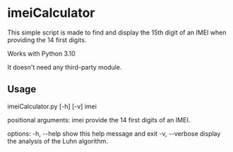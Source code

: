 # imeiCalculator
This simple script is made to find and display the 15th digit of an IMEI when providing the 14 first digits.

Works with Python 3.10

It doesn't need any third-party module.

## Usage
imeiCalculator.py [-h] [-v] imei

positional arguments:
  imei           provide the 14 first digits of an IMEI.

options:
  -h, --help     show this help message and exit
  -v, --verbose  display the analysis of the Luhn algorithm.




